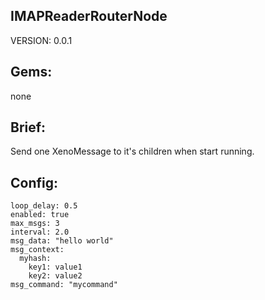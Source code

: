 ## IMAPReaderRouterNode
VERSION: 0.0.1

## Gems:
none

## Brief:
Send one XenoMessage to it's children when start running.

## Config:
```
loop_delay: 0.5
enabled: true
max_msgs: 3
interval: 2.0
msg_data: "hello world"
msg_context: 
  myhash:
    key1: value1
    key2: value2
msg_command: "mycommand"
```